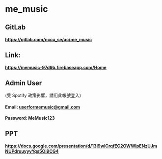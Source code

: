 # me_music

## GitLab
#### https://gitlab.com/nccu_se/ac/me_music

## Link: 
#### https://memusic-97d9b.firebaseapp.com/Home


## Admin User
(受 Spotify 政策影響，請用此帳號登入)
#### Email: userformemusic@gmail.com
#### Password: MeMusic123

## PPT
#### https://docs.google.com/presentation/d/13I9wlCrqfEC2OWWlpENzUJmNUPdrouyyvYqs5Oi9CG4
